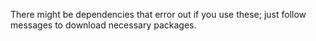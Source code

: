 There might be dependencies that error out if you use these; just follow messages to download necessary packages.
